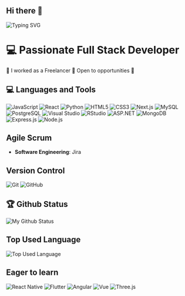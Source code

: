 ## Hi there 👋

![Typing SVG](https://readme-typing-svg.herokuapp.com/?lines=Passionate+Full+Stack+Developer;Freelance+Developer;Open+to+opportunities)

# 💻 Passionate Full Stack Developer
🌱 I worked as a Freelancer
🦋 Open to opportunities 🐣

## 💻 Languages and Tools
![JavaScript](https://img.shields.io/badge/-JavaScript-F7DF1E?style=flat&logo=javascript&logoColor=black)
![React](https://img.shields.io/badge/-React-61DAFB?style=flat&logo=react&logoColor=white)
![Python](https://img.shields.io/badge/-Python-3776AB?style=flat&logo=python&logoColor=white)
![HTML5](https://img.shields.io/badge/-HTML5-E34F26?style=flat&logo=html5&logoColor=white)
![CSS3](https://img.shields.io/badge/-CSS3-1572B6?style=flat&logo=css3&logoColor=white)
![Next.js](https://img.shields.io/badge/-Next.js-000000?style=flat&logo=next.js&logoColor=white)
![MySQL](https://img.shields.io/badge/-MySQL-4479A1?style=flat&logo=mysql&logoColor=white)
![PostgreSQL](https://img.shields.io/badge/-PostgreSQL-336791?style=flat&logo=postgresql&logoColor=white)
![Visual Studio](https://img.shields.io/badge/-Visual%20Studio-5C2D91?style=flat&logo=visual-studio&logoColor=white)
![RStudio](https://img.shields.io/badge/-RStudio-75AADB?style=flat&logo=rstudio&logoColor=white)
![ASP.NET](https://img.shields.io/badge/-ASP.NET-512BD4?style=flat&logo=dot-net&logoColor=white)
![MongoDB](https://img.shields.io/badge/-MongoDB-47A248?style=flat&logo=mongodb&logoColor=white)
![Express.js](https://img.shields.io/badge/-Express.js-000000?style=flat&logo=express&logoColor=white)
![Node.js](https://img.shields.io/badge/-Node.js-339933?style=flat&logo=node.js&logoColor=white)

## Agile Scrum
- **Software Engineering**: Jira

## Version Control
![Git](https://img.shields.io/badge/-Git-F05032?style=flat&logo=git&logoColor=white)
![GitHub](https://img.shields.io/badge/-GitHub-181717?style=flat&logo=github&logoColor=white)

## 🏆 Github Status
![My Github Status](https://github-readme-stats.vercel.app/api?username=belicks1999&show_icons=true&theme=radical)

## Top Used Language
![Top Used Language](https://github-readme-stats.vercel.app/api/top-langs/?username=belicks1999&layout=compact&theme=radical)

## Eager to learn
![React Native](https://img.shields.io/badge/-React%20Native-61DAFB?style=flat&logo=react&logoColor=white)
![Flutter](https://img.shields.io/badge/-Flutter-02569B?style=flat&logo=flutter&logoColor=white)
![Angular](https://img.shields.io/badge/-Angular-DD0031?style=flat&logo=angular&logoColor=white)
![Vue](https://img.shields.io/badge/-Vue-4FC08D?style=flat&logo=vue.js&logoColor=white)
![Three.js](https://img.shields.io/badge/-Three.js-000000?style=flat&logo=three.js&logoColor=white)
